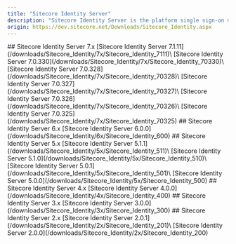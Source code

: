 ```yaml
---
title: "Sitecore Identity Server"
description: "Sitecore Identity Server is the platform single sign-on mechanism for Sitecore Experience Platform, Sitecore Experience Commerce and other Sitecore instances that require authentication. For security reasons we strongly recommend using Sitecore Identity Server 7.0 or later."
origin: https://dev.sitecore.net/Downloads/Sitecore_Identity.aspx
---
```


<Card variant='outlineRaised' px={0} mb={8}>
<CardHeader>
## Sitecore Identity Server 7.x
</CardHeader>
<CardBody>
[Sitecore Identity Server 7.1.11](/downloads/Sitecore_Identity/7x/Sitecore_Identity_7111)\
[Sitecore Identity Server 7.0.330](/downloads/Sitecore_Identity/7x/Sitecore_Identity_70330)\
[Sitecore Identity Server 7.0.328](/downloads/Sitecore_Identity/7x/Sitecore_Identity_70328)\
[Sitecore Identity Server 7.0.327](/downloads/Sitecore_Identity/7x/Sitecore_Identity_70327)\
[Sitecore Identity Server 7.0.326](/downloads/Sitecore_Identity/7x/Sitecore_Identity_70326)\
[Sitecore Identity Server 7.0.325](/downloads/Sitecore_Identity/7x/Sitecore_Identity_70325)
</CardBody>          
</Card>

<Card variant='outlineRaised' px={0} mb={8}>
<CardHeader>
## Sitecore Identity Server 6.x
</CardHeader>
<CardBody>
[Sitecore Identity Server 6.0.0](/downloads/Sitecore_Identity/6x/Sitecore_Identity_600)
</CardBody>          
</Card>

<Card variant='outlineRaised' px={0} mb={8}>
<CardHeader>
## Sitecore Identity Server 5.x
</CardHeader>
<CardBody>
[Sitecore Identity Server 5.1.1](/downloads/Sitecore_Identity/5x/Sitecore_Identity_511)\
[Sitecore Identity Server 5.1.0](/downloads/Sitecore_Identity/5x/Sitecore_Identity_510)\
[Sitecore Identity Server 5.0.1](/downloads/Sitecore_Identity/5x/Sitecore_Identity_501)\
[Sitecore Identity Server 5.0.0](/downloads/Sitecore_Identity/5x/Sitecore_Identity_500)
</CardBody>          
</Card>

<Card variant='outlineRaised' px={0} mb={8}>
<CardHeader>
## Sitecore Identity Server 4.x
</CardHeader>
<CardBody>
[Sitecore Identity Server 4.0.0](/downloads/Sitecore_Identity/4x/Sitecore_Identity_400)
</CardBody>          
</Card>

<Card variant='outlineRaised' px={0} mb={8}>
<CardHeader>
## Sitecore Identity Server 3.x
</CardHeader>
<CardBody>
[Sitecore Identity Server 3.0.0](/downloads/Sitecore_Identity/3x/Sitecore_Identity_300)
</CardBody>          
</Card>

<Card variant='outlineRaised' px={0} mb={8}>
<CardHeader>
## Sitecore Identity Server 2.x
</CardHeader>
<CardBody>
[Sitecore Identity Server 2.0.1](/downloads/Sitecore_Identity/2x/Sitecore_Identity_201)\
[Sitecore Identity Server 2.0.0](/downloads/Sitecore_Identity/2x/Sitecore_Identity_200)
</CardBody>          
</Card>